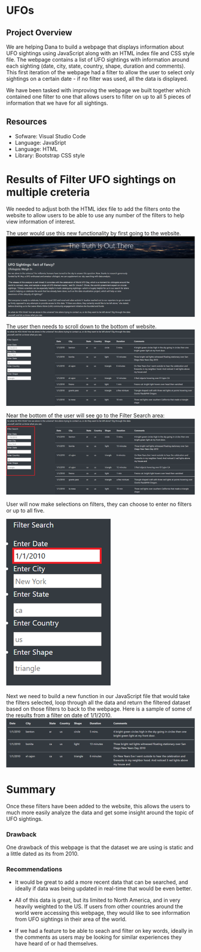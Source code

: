 # UFOs

## Project Overview
We are helping Dana to build a webpage that displays information about UFO sightings using JavaScript along with an HTML index file and CSS style file.  The webpage contains a list of UFO sightings with information around each sighting (date, city, state, country, shape, duration and comments).  This first iteration of the webpage had a filter to allow the user to select only sightings on a certain date - if no filter was used, all the data is displayed.

We have been tasked with improving the webpage we built together which contained one filter to one that allows users to filter on up to all 5 pieces of information that we have for all sightings.


## Resources
- Sofware: Visual Studio Code
- Language: JavaSript
- Language: HTML
- Library: Bootstrap CSS style


# Results of Filter UFO sightings on multiple creteria
We needed to adjust both the HTML idex file to add the filters onto the website to allow users to be able to use any number of the filters to help view information of interest.

The user would use this new functionality by first going to the website.
![Table 1 top of website](https://github.com/tessiertodd/UFOs/blob/main/Top%20of%20site.png)

The user then needs to scroll down to the bottom of website.
![Table 2 bottom of site](https://github.com/tessiertodd/UFOs/blob/main/Bottom%20of%20site.png)

Near the bottom of the user will see go to the Filter Search area:
![Table with! filters highlighted](https://github.com/tessiertodd/UFOs/blob/main/Filter%20highlight.png)

User will now make selections on filters, they can choose to enter no filters or up to all five.

![Table_with filter seleted](https://github.com/tessiertodd/UFOs/blob/main/filter%20select.png)

Next we need to build a new function in our JavaScript file that would take the filters selected, loop through all the data and return the filtered dataset based on those filters to back to the webpage.  Here is a sample of some of the results from a filter on date of 1/1/2010.
![Table_with results](https://github.com/tessiertodd/UFOs/blob/main/selection%20results.png)


# Summary
Once these filters have been added to the website, this allows the users to much more easily analyze the data and get some insight around the topic of UFO sightings.

### Drawback
One drawback of this webpage is that the dataset we are using is static and a little dated as its from 2010.

### Recommendations
- It would be great to add a more recent data that can be searched, and ideally if data was being updated in real-time that would be even better.

- All of this data is great, but its limited to North America, and in very heavily weighted to the US.  If users from other countries around the world were accessing this webpage, they would like to see information from UFO sightings in their area of the world.

- If we had a feature to be able to seach and filter on key words, ideally in the comments as users may be looking for similar experiences they have heard of or had themselves.
